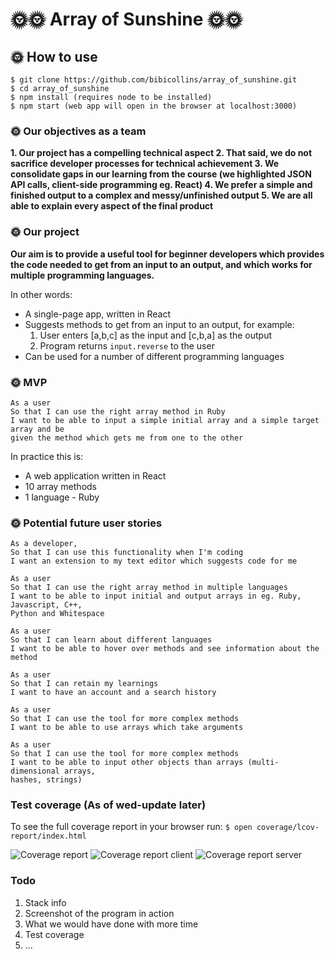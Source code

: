 # 🌞🌞 Array of Sunshine 🌞🌞

## 🌞 How to use

```
$ git clone https://github.com/bibicollins/array_of_sunshine.git
$ cd array_of_sunshine
$ npm install (requires node to be installed)
$ npm start (web app will open in the browser at localhost:3000)
```

### 🌞 Our objectives as a team

**1. Our project has a compelling technical aspect
2. That said, we do not sacrifice developer processes for technical achievement
3. We consolidate gaps in our learning from the course (we highlighted JSON API calls, client-side programming eg. React)
4. We prefer a simple and finished output to a complex and messy/unfinished output
5. We are all able to explain every aspect of the final product**

### 🌞 Our project

**Our aim is to provide a useful tool for beginner developers which provides the code needed to get from an input to an output, and which works for multiple programming languages.**

In other words:
- A single-page app, written in React
- Suggests methods to get from an input to an output, for example:
    1. User enters [a,b,c] as the input and [c,b,a] as the output
    2. Program returns `input.reverse` to the user
- Can  be used for a number of different programming languages

### 🌞 MVP
```
As a user
So that I can use the right array method in Ruby
I want to be able to input a simple initial array and a simple target array and be
given the method which gets me from one to the other
```
In practice this is:
- A web application written in React
- 10 array methods
- 1 language - Ruby

### 🌞 Potential future user stories

```
As a developer,
So that I can use this functionality when I'm coding
I want an extension to my text editor which suggests code for me

As a user
So that I can use the right array method in multiple languages
I want to be able to input initial and output arrays in eg. Ruby, Javascript, C++,
Python and Whitespace

As a user
So that I can learn about different languages
I want to be able to hover over methods and see information about the method

As a user
So that I can retain my learnings
I want to have an account and a search history

As a user
So that I can use the tool for more complex methods
I want to be able to use arrays which take arguments

As a user
So that I can use the tool for more complex methods
I want to be able to input other objects than arrays (multi-dimensional arrays,
hashes, strings)
```
### Test coverage (As of wed-update later)
To see the full coverage report in your browser run:
`$ open coverage/lcov-report/index.html`

![Coverage report](https://imgur.com/zjWEMoc.png)
![Coverage report client](https://imgur.com/jkZkOL9.png)
![Coverage report server](https://imgur.com/kWLpSZq.png)

### Todo
1. Stack info
2. Screenshot of the program in action
3. What we would have done with more time
4. Test coverage
5. ...

